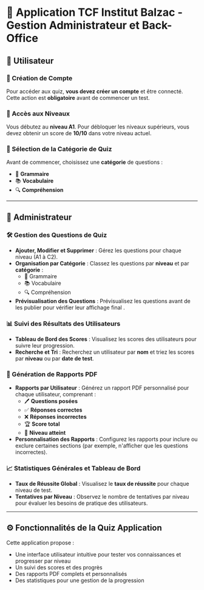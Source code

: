 # 🎉 Application TCF Institut Balzac - Gestion Administrateur et Back-Office

## 👤 Utilisateur

### 🔑 Création de Compte 
Pour accéder aux quiz, **vous devez créer un compte** et être connecté. Cette action est **obligatoire** avant de commencer un test.

### 🎯 Accès aux Niveaux
Vous débutez au **niveau A1**. Pour débloquer les niveaux supérieurs, vous devez obtenir un score de **10/10** dans votre niveau actuel.

### 📝 Sélection de la Catégorie de Quiz
Avant de commencer, choisissez une **catégorie** de questions :
- 📘 **Grammaire**
- 📚 **Vocabulaire**
- 🔍 **Compréhension**

---

## 🔑 Administrateur

### 🛠 Gestion des Questions de Quiz
- **Ajouter, Modifier et Supprimer** : Gérez les questions pour chaque niveau (A1 à C2).
- **Organisation par Catégorie** : Classez les questions par **niveau** et par **catégorie** :
  - 📘 Grammaire
  - 📚 Vocabulaire
  - 🔍 Compréhension
- **Prévisualisation des Questions** : Prévisualisez les questions avant de les publier pour vérifier leur affichage final .

### 📊 Suivi des Résultats des Utilisateurs
- **Tableau de Bord des Scores** : Visualisez les scores des utilisateurs pour suivre leur progression.
- **Recherche et Tri** : Recherchez un utilisateur par **nom** et triez les scores par **niveau** ou par **date de test**.

### 📄 Génération de Rapports PDF
- **Rapports par Utilisateur** : Générez un rapport PDF personnalisé pour chaque utilisateur, comprenant :
  - 🖊 **Questions posées**
  - ✅ **Réponses correctes**
  - ❌ **Réponses incorrectes**
  - 🏆 **Score total**
  - 🌟 **Niveau atteint**
- **Personnalisation des Rapports** : Configurez les rapports pour inclure ou exclure certaines sections (par exemple, n'afficher que les questions incorrectes).

### 📈 Statistiques Générales et Tableau de Bord
- **Taux de Réussite Global** : Visualisez le **taux de réussite** pour chaque niveau de test.
- **Tentatives par Niveau** : Observez le nombre de tentatives par niveau pour évaluer les besoins de pratique des utilisateurs.

---

## ⚙️ Fonctionnalités de la Quiz Application

Cette application propose :
- Une interface utilisateur intuitive pour tester vos connaissances et progresser par niveau
- Un suivi des scores et des progrès
- Des rapports PDF complets et personnalisés
- Des statistiques pour une gestion de la progression


